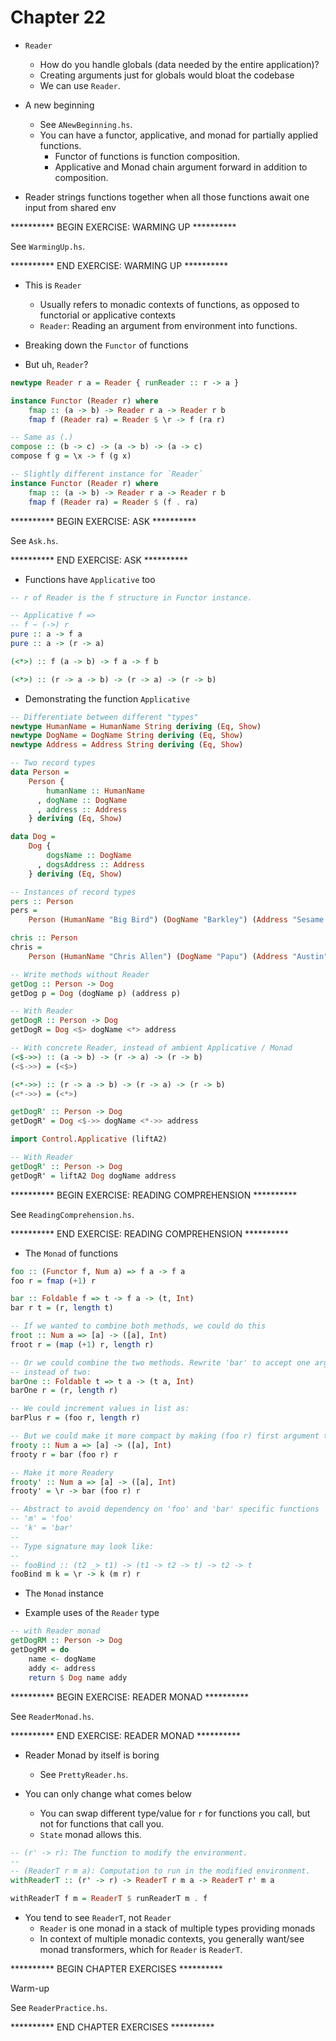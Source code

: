 # Chapter 22

- `Reader`
    - How do you handle globals (data needed by the entire application)?
    - Creating arguments just for globals would bloat the codebase
    - We can use `Reader`.

- A new beginning
    - See `ANewBeginning.hs`.
    - You can have a functor, applicative, and monad for partially applied
      functions.
        - Functor of functions is function composition.
        - Applicative and Monad chain argument forward in addition to
          composition.

- Reader strings functions together when all those functions await one input
  from shared env

********** BEGIN EXERCISE: WARMING UP **********

See `WarmingUp.hs`.

********** END EXERCISE: WARMING UP **********

- This is `Reader`
    - Usually refers to monadic contexts of functions, as opposed to functorial
      or applicative contexts
    - `Reader`: Reading an argument from environment into functions.

- Breaking down the `Functor` of functions

- But uh, `Reader`?

```haskell
newtype Reader r a = Reader { runReader :: r -> a }

instance Functor (Reader r) where
    fmap :: (a -> b) -> Reader r a -> Reader r b
    fmap f (Reader ra) = Reader $ \r -> f (ra r)

-- Same as (.)
compose :: (b -> c) -> (a -> b) -> (a -> c)
compose f g = \x -> f (g x)

-- Slightly different instance for `Reader`
instance Functor (Reader r) where
    fmap :: (a -> b) -> Reader r a -> Reader r b
    fmap f (Reader ra) = Reader $ (f . ra)
```

********** BEGIN EXERCISE: ASK **********

See `Ask.hs`.

********** END EXERCISE: ASK **********

- Functions have `Applicative` too

```haskell
-- r of Reader is the f structure in Functor instance.

-- Applicative f =>
-- f ~ (->) r
pure :: a -> f a
pure :: a -> (r -> a)

(<*>) :: f (a -> b) -> f a -> f b

(<*>) :: (r -> a -> b) -> (r -> a) -> (r -> b)
```

- Demonstrating the function `Applicative`

```haskell
-- Differentiate between different "types"
newtype HumanName = HumanName String deriving (Eq, Show)
newtype DogName = DogName String deriving (Eq, Show)
newtype Address = Address String deriving (Eq, Show)

-- Two record types
data Person =
    Person {
        humanName :: HumanName
      , dogName :: DogName
      , address :: Address
    } deriving (Eq, Show)

data Dog =
    Dog {
        dogsName :: DogName
      , dogsAddress :: Address
    } deriving (Eq, Show)

-- Instances of record types
pers :: Person
pers =
    Person (HumanName "Big Bird") (DogName "Barkley") (Address "Sesame Street")

chris :: Person
chris =
    Person (HumanName "Chris Allen") (DogName "Papu") (Address "Austin")

-- Write methods without Reader
getDog :: Person -> Dog
getDog p = Dog (dogName p) (address p)

-- With Reader
getDogR :: Person -> Dog
getDogR = Dog <$> dogName <*> address

-- With concrete Reader, instead of ambient Applicative / Monad
(<$->>) :: (a -> b) -> (r -> a) -> (r -> b)
(<$->>) = (<$>)

(<*->>) :: (r -> a -> b) -> (r -> a) -> (r -> b)
(<*->>) = (<*>)

getDogR' :: Person -> Dog
getDogR' = Dog <$->> dogName <*->> address
```

```haskell
import Control.Applicative (liftA2)

-- With Reader
getDogR' :: Person -> Dog
getDogR' = liftA2 Dog dogName address
```

********** BEGIN EXERCISE: READING COMPREHENSION **********

See `ReadingComprehension.hs`.

********** END EXERCISE: READING COMPREHENSION **********

- The `Monad` of functions

```haskell
foo :: (Functor f, Num a) => f a -> f a
foo r = fmap (+1) r

bar :: Foldable f => t -> f a -> (t, Int)
bar r t = (r, length t)

-- If we wanted to combine both methods, we could do this
froot :: Num a => [a] -> ([a], Int)
froot r = (map (+1) r, length r)

-- Or we could combine the two methods. Rewrite 'bar' to accept one argument
-- instead of two:
barOne :: Foldable t => t a -> (t a, Int)
barOne r = (r, length r)

-- We could increment values in list as:
barPlus r = (foo r, length r)

-- But we could make it more compact by making (foo r) first argument to bar
frooty :: Num a => [a] -> ([a], Int)
frooty r = bar (foo r) r

-- Make it more Readery
frooty' :: Num a => [a] -> ([a], Int)
frooty' = \r -> bar (foo r) r

-- Abstract to avoid dependency on 'foo' and 'bar' specific functions
-- 'm' = 'foo'
-- 'k' = 'bar'
--
-- Type signature may look like:
--
-- fooBind :: (t2 _> t1) -> (t1 -> t2 -> t) -> t2 -> t
fooBind m k = \r -> k (m r) r
```

- The `Monad` instance

- Example uses of the `Reader` type

```haskell
-- with Reader monad
getDogRM :: Person -> Dog
getDogRM = do
    name <- dogName
    addy <- address
    return $ Dog name addy
```

********** BEGIN EXERCISE: READER MONAD **********

See `ReaderMonad.hs`.

********** END EXERCISE: READER MONAD **********

- Reader Monad by itself is boring
    - See `PrettyReader.hs`.

- You can only change what comes below
    - You can swap different type/value for `r` for functions you call, but not
      for functions that call you.
    - `State` monad allows this.

```haskell
-- (r' -> r): The function to modify the environment.
--
-- (ReaderT r m a): Computation to run in the modified environment.
withReaderT :: (r' -> r) -> ReaderT r m a -> ReaderT r' m a

withReaderT f m = ReaderT $ runReaderT m . f
```

- You tend to see `ReaderT`, not `Reader`
    - `Reader` is one monad in a stack of multiple types providing monads
    - In context of multiple monadic contexts, you generally want/see monad
      transformers, which for `Reader` is `ReaderT`.

********** BEGIN CHAPTER EXERCISES **********

Warm-up

See `ReaderPractice.hs`.

********** END CHAPTER EXERCISES **********
